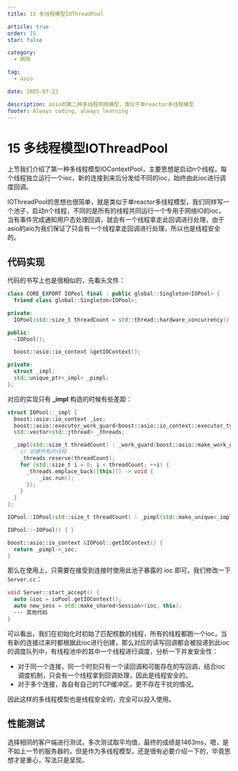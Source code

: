```yaml
---
title: 15 多线程模型IOThreadPool

article: true
order: 15
star: false

category:
  - 网络

tag:
  - asio

date: 2025-07-23

description: asio的第二种多线程网络模型，类似于单reactor多线程模型
footer: Always coding, always learning
---
```


<!-- more -->

# 15 多线程模型IOThreadPool

上节我们介绍了第一种多线程模型IOContextPool，主要思想是启动n个线程，每个线程独立运行一个ioc，新的连接到来后分发给不同的ioc，始终由此ioc进行调度回调。

IOThreadPool的思想也很简单，就是类似于单reactor多线程模型，我们同样写一个池子，启动n个线程，不同的是所有的线程共同运行一个专用于网络IO的ioc，当有事件完成通知用户态处理回调，就会有一个线程拿走此回调进行处理，由于asio的aio为我们保证了只会有一个线程拿走回调进行处理，所以也是线程安全的。

## 代码实现

代码的书写上也是很相似的，先看头文件：

```cpp
class CORE_EXPORT IOPool final : public global::Singleton<IOPool> {
  friend class global::Singleton<IOPool>;

private:
  IOPool(std::size_t threadCount = std::thread::hardware_concurrency());

public:
  ~IOPool();

  boost::asio::io_context &getIOContext();

private:
  struct _impl;
  std::unique_ptr<_impl> _pimpl;
};
```

对应的实现只有 **_impl** 构造的时候有些差距：

```cpp
struct IOPool::_impl {
  boost::asio::io_context _ioc;
  boost::asio::executor_work_guard<boost::asio::io_context::executor_type> _work_guard;
  std::vector<std::jthread> _threads;

  _impl(std::size_t threadCount) : _work_guard(boost::asio::make_work_guard(_ioc)) {
    // 创建所有的线程
    _threads.reserve(threadCount);
    for (std::size_t i = 0; i < threadCount; ++i) {
      _threads.emplace_back([this]() -> void {
          _ioc.run();
      });
    }
  }
};

IOPool::IOPool(std::size_t threadCount) : _pimpl(std::make_unique<_impl>(threadCount)) { }

IOPool::~IOPool() { }

boost::asio::io_context &IOPool::getIOContext() {
  return _pimpl->_ioc;
}
```

那么在使用上，只需要在接受到连接时使用此池子暴露的 ioc 即可，我们修改一下`Server.cc`：

```cpp
void Server::start_accept() {
  auto &ioc = ioPool.getIOContext();
  auto new_sess = std::make_shared<Session>(ioc, this);
  ··· 其他代码
}
```

可以看出，我们在初始化时初始了匹配核数的线程，所有的线程都跑一个ioc，当有新的连接过来时都根据此ioc进行创建，那么对应的读写回调都会被投递到此ioc的调度队列中，有线程池中的其中一个线程进行调度，分析一下并发安全性：

* 对于同一个连接，同一个时刻只有一个读回调和可能存在的写回调，结合ioc调度机制，只会有一个线程拿到回调处理，因此是线程安全的。
* 对于多个连接，各自有自己的TCP缓冲区，更不存在干扰的情况。

因此这样的多线程模型也是线程安全的，完全可以投入使用。

## 性能测试

选择相同的客户端进行测试，多次测试取平均值，最终的成绩是1463ms，嗯，是不如上一节的服务器的，但是作为多线程模型，还是很有必要介绍一下的，毕竟思想才是重心，写法只是呈现。

